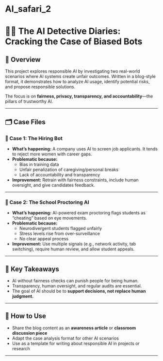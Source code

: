 # AI_safari_2
 # 🕵️‍♂️ The AI Detective Diaries: Cracking the Case of Biased Bots  

## 📖 Overview  
This project explores responsible AI by investigating two real-world scenarios where AI systems create unfair outcomes. Written in a blog-style format, it demonstrates how to analyze AI usage, identify potential risks, and propose responsible solutions.  

The focus is on **fairness, privacy, transparency, and accountability**—the pillars of trustworthy AI.  

---

## 🗂️ Case Files  

### 🚨 Case 1: The Hiring Bot  
- **What’s happening:** A company uses AI to screen job applicants. It tends to reject more women with career gaps.  
- **Problematic because:**  
  - Bias in training data  
  - Unfair penalization of caregiving/personal breaks  
  - Lack of accountability and transparency  
- **Improvement:** Retrain with fairness constraints, include human oversight, and give candidates feedback.  

---

### 🚨 Case 2: The School Proctoring AI  
- **What’s happening:** AI-powered exam proctoring flags students as “cheating” based on eye movements.  
- **Problematic because:**  
  - Neurodivergent students flagged unfairly  
  - Stress levels rise from over-surveillance  
  - No clear appeal process  
- **Improvement:** Use multiple signals (e.g., network activity, tab switching), require human review, and allow student appeals.  

---

## 🧩 Key Takeaways  
- AI without fairness checks can punish people for being human.  
- Transparency, human oversight, and regular audits are essential.  
- The goal of AI should be to **support decisions, not replace human judgment.**  

---

## 📌 How to Use  
- Share the blog content as an **awareness article** or **classroom discussion piece**  
- Adapt the case analysis format for other AI scenarios  
- Use as a template for writing about responsible AI in projects or research  

---

